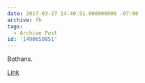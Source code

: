 ```yaml
---
date: 2017-03-27 14:40:51.000000000 -07:00
archive: fb
tags: 
  - Archive Post
id: '1490650851'
---
```


Bothans.

[Link](http://i.imgur.com/KPgzfpQ.jpg)
